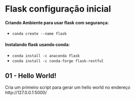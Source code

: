 # Flask configuração inicial
#### Criando Ambiente para usar flask com segurança:
 * ```conda create --name flask```


#### Instalando flask usando conda:
* ```conda install -c anaconda flask```
* ```conda install -c conda-forge flask-restful```


## 01 - Hello World!
<p>
  Cria um primeiro script para gerar um hello world no endereço <link>http://127.0.0.1:5000/<link>
<p>
